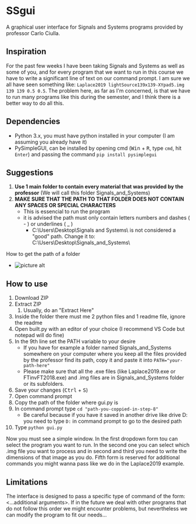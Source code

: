 # SSgui
A graphical user interface for Signals and Systems programs provided by professor Carlo Ciulla.

## Inspiration
For the past few weeks I have been taking Signals and Systems as well as some of you, and for every program
that we want to run in this course we have to write a significant line of text on our command prompt. 
I am sure we all have seen something like: `Laplace2019 lightSource139x139-XYpad5.img 139 139 0.5 0.5`.
The problem here, as far as I'm concerned, is that we have to run many programs like this during the semester, and I think
there is a better way to do all this.
## Dependencies
- Python 3.x, you must have python installed in your computer (I am assuming you already have it)
- PySimpleGUI, can be installed by opening cmd (<kbd>Win</kbd> + <kbd>R</kbd>, type `cmd`, hit `Enter`) and passing the command `pip install pysimplegui`
## Suggestions
1. __Use 1 main folder to contain every material that was provided by the professor__ (We will call this folder Signals_and_Systems)
2. __MAKE SURE THAT THE PATH TO THAT FOLDER DOES NOT CONTAIN ANY SPACES OR SPECIAL CHARACTERS__
    - This is essencial to run the program
    - it is advised the path must only contain letters numbers and dashes ( - ) or underlines ( _ )
        - C:\Users\Desktop\Signals and Systems\  is not considered a "good" path. Change it to: C:\Users\Desktop\Signals_and_Systems\

How to get the path of a folder
- ![picture alt](https://www.howtogeek.com/wp-content/uploads/2013/03/01_getting_directory_for_default.png "How to get path of a folder")
## How to use
1. Download ZIP 
2. Extract ZIP 
    1. Usually, do an "Extract Here"
3. Inside the folder there must me 2 python files and 1 readme file, ignore the readme
4. Open built.py with an editor of your choice (I recommend VS Code but notepad will do fine)
5. In the 9th line set the PATH variable to your desire
    - If you have for example a folder named Signals_and_Systems somewhere on your computer where you keep all the files provided by the professor
    find its path, copy it and paste it into `PATH="your-path-here"`
    - Please make sure that all the .exe files (like Laplace2019.exe or FTinvFT2018.exe) and .img files are in Signals_and_Systems folder or its subfolders.
6. Save your changes (<kbd>Ctrl</kbd> + <kbd>S</kbd>)
7. Open command prompt
8. Copy the path of the folder where gui.py is
9. In command prompt type `cd "path-you-coppied-in-step-8"`
    - Be careful because if you have it saved in another drive like drive D: you need to type `D:` in command prompt to go to the desired path
10. Type `python gui.py`

Now you must see a simple window. In the first dropdown form tou can select the program you want to run. In the second one you can select which .img file you want to process
and in second and third you need to write the dimensions of that image as you do. Fifth form is reserved for additional commands you might wanna pass like we do in the Laplace2019 example.
## Limitations
The interface is designed to pass a specific type of command of the form: <program> <image file> <image x dimension> <image y dimension> <...additional arguments>.
If in the future we deal with other programs that do not follow this order we might encounter problems, but nevertheless we can modify the program to fit our needs...
